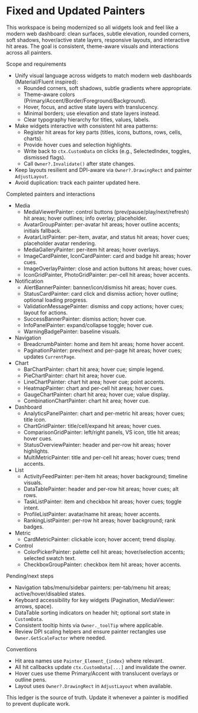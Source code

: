 # Fixed and Updated Painters

This workspace is being modernized so all widgets look and feel like a modern web dashboard: clean surfaces, subtle elevation, rounded corners, soft shadows, hover/active state layers, responsive layouts, and interactive hit areas. The goal is consistent, theme-aware visuals and interactions across all painters.

Scope and requirements
- Unify visual language across widgets to match modern web dashboards (Material/Fluent inspired):
  - Rounded corners, soft shadows, subtle gradients where appropriate.
  - Theme-aware colors (Primary/Accent/Border/Foreground/Background).
  - Hover, focus, and active state layers with translucency.
  - Minimal borders; use elevation and state layers instead.
  - Clear typography hierarchy for titles, values, labels.
- Make widgets interactive with consistent hit area patterns:
  - Register hit areas for key parts (titles, icons, buttons, rows, cells, charts).
  - Provide hover cues and selection highlights.
  - Write back to `ctx.CustomData` on clicks (e.g., SelectedIndex, toggles, dismissed flags).
  - Call `Owner?.Invalidate()` after state changes.
- Keep layouts resilient and DPI-aware via `Owner?.DrawingRect` and painter `AdjustLayout`.
- Avoid duplication: track each painter updated here.

Completed painters and interactions
- Media
  - MediaViewerPainter: control buttons (prev/pause/play/next/refresh) hit areas; hover outlines; info overlay; placeholder.
  - AvatarGroupPainter: per-avatar hit areas; hover outline accents; initials fallback.
  - AvatarListPainter: per-item, avatar, and status hit areas; hover cues; placeholder avatar rendering.
  - MediaGalleryPainter: per-item hit areas; hover overlays.
  - ImageCardPainter, IconCardPainter: card and badge hit areas; hover cues.
  - ImageOverlayPainter: close and action buttons hit areas; hover cues.
  - IconGridPainter, PhotoGridPainter: per-cell hit areas; hover accents.
- Notification
  - AlertBannerPainter: banner/icon/dismiss hit areas; hover cues.
  - StatusCardPainter: card click and dismiss action; hover outline; optional loading progress.
  - ValidationMessagePainter: dismiss and copy actions; hover cues; layout for actions.
  - SuccessBannerPainter: dismiss action; hover cue.
  - InfoPanelPainter: expand/collapse toggle; hover cue.
  - WarningBadgePainter: baseline visuals.
- Navigation
  - BreadcrumbPainter: home and item hit areas; home hover accent.
  - PaginationPainter: prev/next and per-page hit areas; hover cues; updates `CurrentPage`.
- Chart
  - BarChartPainter: chart hit area; hover cue; simple legend.
  - PieChartPainter: chart hit area; hover cue.
  - LineChartPainter: chart hit area; hover cue; point accents.
  - HeatmapPainter: chart and per-cell hit areas; hover cues.
  - GaugeChartPainter: chart hit area; hover cue; value display.
  - CombinationChartPainter: chart hit area; hover cue.
- Dashboard
  - AnalyticsPanelPainter: chart and per-metric hit areas; hover cues; title icon.
  - ChartGridPainter: title/cell/expand hit areas; hover cues.
  - ComparisonGridPainter: left/right panels, VS icon, title hit areas; hover cues.
  - StatusOverviewPainter: header and per-row hit areas; hover highlights.
  - MultiMetricPainter: title and per-cell hit areas; hover cues; trend accents.
- List
  - ActivityFeedPainter: per-item hit areas; hover background; timeline visuals.
  - DataTablePainter: header and per-row hit areas; hover cues; alt rows.
  - TaskListPainter: item and checkbox hit areas; hover cues; toggle intent.
  - ProfileListPainter: avatar/name hit areas; hover accents.
  - RankingListPainter: per-row hit areas; hover background; rank badges.
- Metric
  - CardMetricPainter: clickable icon; hover accent; trend display.
- Control
  - ColorPickerPainter: palette cell hit areas; hover/selection accents; selected swatch text.
  - CheckboxGroupPainter: checkbox item hit areas; hover accents.

Pending/next steps
- Navigation tabs/menu/sidebar painters: per-tab/menu hit areas; active/hover/disabled states.
- Keyboard accessibility for key widgets (Pagination, MediaViewer: arrows, space).
- DataTable sorting indicators on header hit; optional sort state in `CustomData`.
- Consistent tooltip hints via `Owner._toolTip` where applicable.
- Review DPI scaling helpers and ensure painter rectangles use `Owner.GetScaleFactor` where needed.

Conventions
- Hit area names use `Painter_Element_{index}` where relevant.
- All hit callbacks update `ctx.CustomData[...]` and invalidate the owner.
- Hover cues use theme Primary/Accent with translucent overlays or outline pens.
- Layout uses `Owner?.DrawingRect` in `AdjustLayout` when available.

This ledger is the source of truth. Update it whenever a painter is modified to prevent duplicate work.
